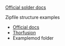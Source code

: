 [Official solder docs](https://docs.solder.io/)

Zipfile structure examples
+ [Official docs](https://docs.solder.io/docs/zip-file-structure)
+ [Thorfusion](/docu/modslug.md)
+ Examplemod folder
